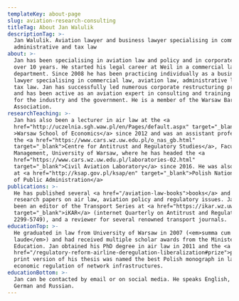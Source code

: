 ```yaml
---
templateKey: about-page
slug: aviation-research-consulting
titleTag: About Jan Walulik
descriptionTag: >-
  Jan Walulik. Aviation lawyer and business lawyer specialising in commercial,
  administrative and tax law
about: >-
  Jan has been specialising in aviation law and policy and in corporate law for
  over 10 years. He started his legal career at Weil in a commercial law
  department. Since 2008 he has been practicing individually as a business
  lawyer specialising in commercial law, aviation law, administrative law and
  tax law. Jan has successfully led numerous corporate restructuring projects,
  and has been active as an aviation expert in consulting and training projects
  for the industry and the government. He is a member of the Warsaw Bar
  Association.
researchTeaching: >-
  Jan has also been a lecturer in air law at the <a
  href="http://uczelnia.sgh.waw.pl/en/Pages/default.aspx" target="_blank"
  >Warsaw School of Economics</a> since 2012 and was an assistant professor at
  the <a href="https://www.cars.wz.uw.edu.pl/o_nas_gb.html"
  target="_blank">Centre for Antitrust and Regulatory Studies</a>, Faculty of
  Management, University of Warsaw, where he has headed the <a
  href="https://www.cars.wz.uw.edu.pl/laboratories-02.html"
  target="_blank">Civil Aviation Laboratory</a> since 2016. He was also a tutor
  at <a href="http://ksap.gov.pl/ksap/en" target="_blank">Polish National School
  of Public Administration</a>
publications: >-
  He has published several <a href="/aviation-law-books">books</a> and numerous
  research papers on air law, aviation policy and regulatory issues. Jan has
  been an editor of the Transport Series at <a href="https://ikar.wz.uw.edu.pl/"
  target="_blank">iKAR</a> (internet Quarterly on Antitrust and Regulation, ISSN
  2299-5749), and a reviewer for several renowned transport journals.
educationTop: >-
  He graduated in law from University of Warsaw in 2007 (<em>summa cum
  laude</em>) and had received multiple scholar awards from the Minister of
  Education. Jan obtained his PhD degree in air law in 2011 and the <a
  href="/regulatory-reform-airline-deregulation-liberalization#prize">prizewinning</a>
  print version of his thesis was named the best Polish monograph in law and
  economic regulation of network infrastructures.
educationBottom: >-
  Jan can be contacted by email or on social media. He speaks English, Polish,
  German and Russian.
---
```


